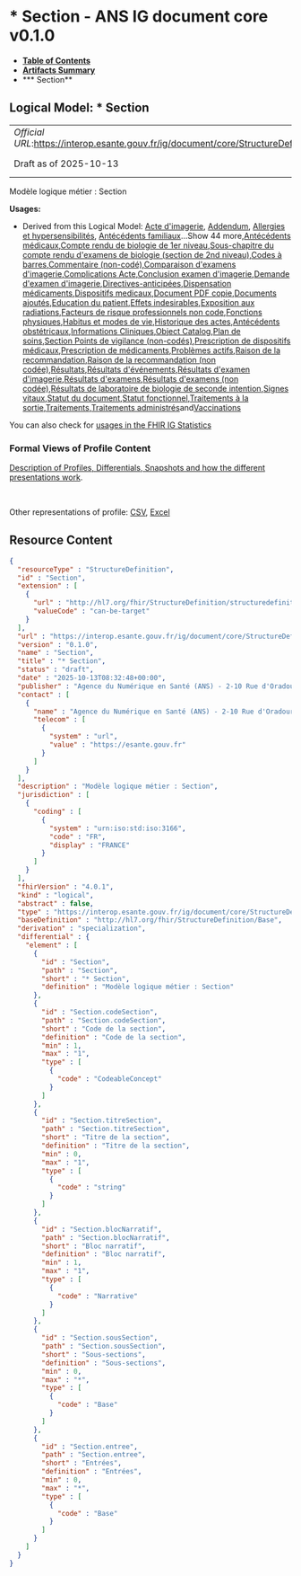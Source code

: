 # * Section - ANS IG document core v0.1.0

* [**Table of Contents**](toc.md)
* [**Artifacts Summary**](artifacts.md)
* *** Section**

## Logical Model: * Section 

| | |
| :--- | :--- |
| *Official URL*:https://interop.esante.gouv.fr/ig/document/core/StructureDefinition/Section | *Version*:0.1.0 |
| Draft as of 2025-10-13 | *Computable Name*:Section |

 
Modèle logique métier : Section 

**Usages:**

* Derived from this Logical Model: [Acte d'imagerie](StructureDefinition-FrActeImagerie.md), [Addendum](StructureDefinition-FrAddendum.md), [Allergies et hypersensibilités](StructureDefinition-FrAllergiesEtHypersensibilites.md), [Antécédents familiaux](StructureDefinition-FrAntecedentsFamiliaux.md)...Show 44 more,[Antécédents médicaux](StructureDefinition-FrAntecedentsMedicaux.md),[Compte rendu de biologie de 1er niveau](StructureDefinition-FrCRBIOChapitre.md),[Sous-chapitre du compte rendu d'examens de biologie (section de 2nd niveau)](StructureDefinition-FrCRBIOSousChapitre.md),[Codes à barres](StructureDefinition-FrCodesAbarres.md),[Commentaire (non-codé)](StructureDefinition-FrCommentaireNonCode.md),[Comparaison d'examens d'imagerie](StructureDefinition-FrComparaisonExamensImagerie.md),[Complications Acte](StructureDefinition-FrComplicationsActe.md),[Conclusion examen d'imagerie](StructureDefinition-FrConclusionExamenImagerie.md),[Demande d'examen d'imagerie](StructureDefinition-FrDemandeExamenImagerie.md),[Directives-anticipées](StructureDefinition-FrDirectivesAnticipees.md),[Dispensation médicaments](StructureDefinition-FrDispensationMedicaments.md),[Dispositifs medicaux](StructureDefinition-FrDispositifsMedicaux.md),[Document PDF copie](StructureDefinition-FrDocumentPDFCopie.md),[Documents ajoutés](StructureDefinition-FrDocumentsAjoutes.md),[Education du patient](StructureDefinition-FrEducationPatient.md),[Effets indesirables](StructureDefinition-FrEffetsIndesirables.md),[Exposition aux radiations](StructureDefinition-FrExpositionRadiations.md),[Facteurs de risque professionnels non code](StructureDefinition-FrFacteursDeRisqueProfessionnelsNonCode.md),[Fonctions physiques](StructureDefinition-FrFonctionsPhysiques.md),[Habitus et modes de vie](StructureDefinition-FrHabitusModeDeVie.md),[Historique des actes](StructureDefinition-FrHistoriqueDesActes.md),[Antécédents obstétricaux](StructureDefinition-FrHistoriqueDesGrossesses.md),[Informations Cliniques](StructureDefinition-FrInformationsCliniques.md),[Object Catalog](StructureDefinition-FrObjectCatalog.md),[Plan de soins](StructureDefinition-FrPlanSoins.md),[Section Points de vigilance (non-codés)](StructureDefinition-FrPointsDeVigilancesNonCode.md),[Prescription de dispositifs médicaux](StructureDefinition-FrPrescriptionDispositifsMedicaux.md),[Prescription de médicaments](StructureDefinition-FrPrescriptionMedicaments.md),[Problèmes actifs](StructureDefinition-FrProblemesActifs.md),[Raison de la recommandation](StructureDefinition-FrRaisonRecommandation.md),[Raison de la recommandation (non codée)](StructureDefinition-FrRaisonRecommandationNonCode.md),[Résultats](StructureDefinition-FrResultats.md),[Résultats d'événements](StructureDefinition-FrResultatsEvenements.md),[Résultats d'examen d'imagerie](StructureDefinition-FrResultatsExamenImagerie.md),[Résultats d'examens](StructureDefinition-FrResultatsExamens.md),[Résultats d'examens (non codée)](StructureDefinition-FrResultatsExamensNonCode.md),[Résultats de laboratoire de biologie de seconde intention](StructureDefinition-FrResultatsLaboratoireBiologieSecondeIntention.md),[Signes vitaux](StructureDefinition-FrSignesVitaux.md),[Statut du document](StructureDefinition-FrStatutDocument.md),[Statut fonctionnel](StructureDefinition-FrStatutFonctionnel.md),[Traitements à la sortie](StructureDefinition-FrTraitementSortie.md),[Traitements](StructureDefinition-FrTraitements.md),[Traitements administrés](StructureDefinition-FrTraitementsAdministres.md)and[Vaccinations](StructureDefinition-FrVaccinations.md)

You can also check for [usages in the FHIR IG Statistics](https://packages2.fhir.org/xig/ans.document.fr.core|current/StructureDefinition/Section)

### Formal Views of Profile Content

 [Description of Profiles, Differentials, Snapshots and how the different presentations work](http://build.fhir.org/ig/FHIR/ig-guidance/readingIgs.html#structure-definitions). 

 

Other representations of profile: [CSV](StructureDefinition-Section.csv), [Excel](StructureDefinition-Section.xlsx) 



## Resource Content

```json
{
  "resourceType" : "StructureDefinition",
  "id" : "Section",
  "extension" : [
    {
      "url" : "http://hl7.org/fhir/StructureDefinition/structuredefinition-type-characteristics",
      "valueCode" : "can-be-target"
    }
  ],
  "url" : "https://interop.esante.gouv.fr/ig/document/core/StructureDefinition/Section",
  "version" : "0.1.0",
  "name" : "Section",
  "title" : "* Section",
  "status" : "draft",
  "date" : "2025-10-13T08:32:48+00:00",
  "publisher" : "Agence du Numérique en Santé (ANS) - 2-10 Rue d'Oradour-sur-Glane, 75015 Paris",
  "contact" : [
    {
      "name" : "Agence du Numérique en Santé (ANS) - 2-10 Rue d'Oradour-sur-Glane, 75015 Paris",
      "telecom" : [
        {
          "system" : "url",
          "value" : "https://esante.gouv.fr"
        }
      ]
    }
  ],
  "description" : "Modèle logique métier : Section",
  "jurisdiction" : [
    {
      "coding" : [
        {
          "system" : "urn:iso:std:iso:3166",
          "code" : "FR",
          "display" : "FRANCE"
        }
      ]
    }
  ],
  "fhirVersion" : "4.0.1",
  "kind" : "logical",
  "abstract" : false,
  "type" : "https://interop.esante.gouv.fr/ig/document/core/StructureDefinition/Section",
  "baseDefinition" : "http://hl7.org/fhir/StructureDefinition/Base",
  "derivation" : "specialization",
  "differential" : {
    "element" : [
      {
        "id" : "Section",
        "path" : "Section",
        "short" : "* Section",
        "definition" : "Modèle logique métier : Section"
      },
      {
        "id" : "Section.codeSection",
        "path" : "Section.codeSection",
        "short" : "Code de la section",
        "definition" : "Code de la section",
        "min" : 1,
        "max" : "1",
        "type" : [
          {
            "code" : "CodeableConcept"
          }
        ]
      },
      {
        "id" : "Section.titreSection",
        "path" : "Section.titreSection",
        "short" : "Titre de la section",
        "definition" : "Titre de la section",
        "min" : 0,
        "max" : "1",
        "type" : [
          {
            "code" : "string"
          }
        ]
      },
      {
        "id" : "Section.blocNarratif",
        "path" : "Section.blocNarratif",
        "short" : "Bloc narratif",
        "definition" : "Bloc narratif",
        "min" : 1,
        "max" : "1",
        "type" : [
          {
            "code" : "Narrative"
          }
        ]
      },
      {
        "id" : "Section.sousSection",
        "path" : "Section.sousSection",
        "short" : "Sous-sections",
        "definition" : "Sous-sections",
        "min" : 0,
        "max" : "*",
        "type" : [
          {
            "code" : "Base"
          }
        ]
      },
      {
        "id" : "Section.entree",
        "path" : "Section.entree",
        "short" : "Entrées",
        "definition" : "Entrées",
        "min" : 0,
        "max" : "*",
        "type" : [
          {
            "code" : "Base"
          }
        ]
      }
    ]
  }
}

```
